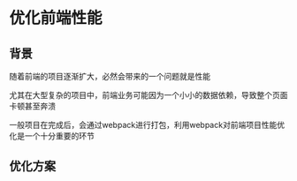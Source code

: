 # 优化前端性能

## 背景

随着前端的项目逐渐扩大，必然会带来的一个问题就是性能

尤其在大型复杂的项目中，前端业务可能因为一个小小的数据依赖，导致整个页面卡顿甚至奔溃

一般项目在完成后，会通过webpack进行打包，利用webpack对前端项目性能优化是一个十分重要的环节

## 优化方案

